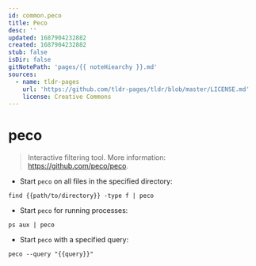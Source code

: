 ```yaml
---
id: common.peco
title: Peco
desc: ''
updated: 1687904232882
created: 1687904232882
stub: false
isDir: false
gitNotePath: 'pages/{{ noteHiearchy }}.md'
sources:
  - name: tldr-pages
    url: 'https://github.com/tldr-pages/tldr/blob/master/LICENSE.md'
    license: Creative Commons
---
```

# peco

> Interactive filtering tool.
> More information: <https://github.com/peco/peco>.

- Start `peco` on all files in the specified directory:

`find {{path/to/directory}} -type f | peco`

- Start `peco` for running processes:

`ps aux | peco`

- Start `peco` with a specified query:

`peco --query "{{query}}"`

